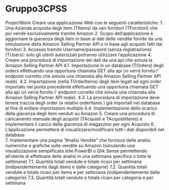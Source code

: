 # Gruppo3CPSS
ProjectWork
Creare una applicazione Web con le seguenti caratteristiche:
    1. Una Azienda acquista degli item (TItems) da vari fornitori (TFornitori)  che poi vende esclusivamente tramite Amazon
    2. Scopo dell’applicazione è aggiornare la giacenza degli item  in base ai dati delle vendite fornite da una simulazione della  Amazon Selling Partner API e in base agli acquisti fatti dai fornitori
    3. Accesso tramite Username/password (senza registrazione) (TUsers): solo gli utenti autorizzati potranno utilizzare l’applicazione
    4. Creare una procedura di importazione dei dati da una api che simula la Amazon Selling Partner API
        4.1. Importazione  in un database (TOrders) degli orders effettuando una opportuna chiamata GET alla api  (vi verrà fornito l’ endpoint corretto che simula una chiamata alla Amazon Selling Partner API reale).
        4.2. Importazione (nella TOrderItems)  degli item legati ad ogni order importato nel punto precedente  effettuando una opportuna chiamata GET alla api  (vi verrà fornito l’ endpoint corretto che simula una chiamata alla Amazon Selling Partner API reale).
        4.3. La procedura di importazione deve tenere traccia degli order  (e relativi orderItems ) già importati nel database al fine di evitare importazioni multiple
        4.4. Implementazione dello scarico della giacenza degli item venduti su Amazon
    5. Creare una procedura di caricamento manuale degli acquisti (TAcquisti e TAcquistiItems) e implementare il carico della giacenza di magazzino per ogni Acquisto 
    6. L’applicazione permetterà di visualizzare/modificare  tutti i dati disponibili nel database  
    7. Implementare una pagina “Analisi Vendite” che fornisce delle analisi numeriche e grafiche sulle vendite su Amazon (simulando una visualizzazione semplificata stile PowerBI o Qlik Sense permettendo all’utente  di effettuare delle analisi  in una settimana specifica o tutte le settimane)
        7.1. Quantità totali vendute e totale ricavi per settimana (indipendentemente dagli items e dalle categorie)
        7.2. Quantità totali vendute e totale ricavi per items e per settimana (indipendentemente dalle categorie)
        7.3. Quantità totali vendute e totale ricavi per categoria e per settimana







